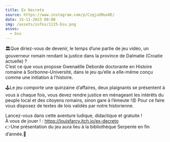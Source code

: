```yaml
---
title: Ex Decreto
source: https://www.instagram.com/p/CzqjuGMox0E/
date: 15-11-2023 00:00
img: /assets/infos/1115-bsu.png
assos:
  - bsu
---
```


🏛Que diriez-vous de devenir, le temps d’une partie de jeu vidéo, un gouverneur romain rendant la justice dans la province de Dalmatie (Croatie actuelle) ?  
C’est ce que vous propose Gwenaëlle Deborde doctorante en Histoire romaine à Sorbonne-Université, dans le jeu qu’elle a elle-même conçu comme une initiation à l’histoire.

🕹Le jeu comporte une quinzaine d’affaires, deux plaignants se présentent à vous à chaque fois, vous devez rendre justice en ménageant les intérêts du peuple local et des citoyens romains, sinon gare à l’émeute !😡 Pour ce faire vous disposez de textes de lois validés par notre historienne.

Lancez-vous dans cette aventure ludique, didactique et gratuite !  
À vous de jouer ! : https://louisfarcy.itch.io/ex-decreto  
👉Une présentation du jeu aura lieu à la bibliothèque Serpente en fin d’année.📅